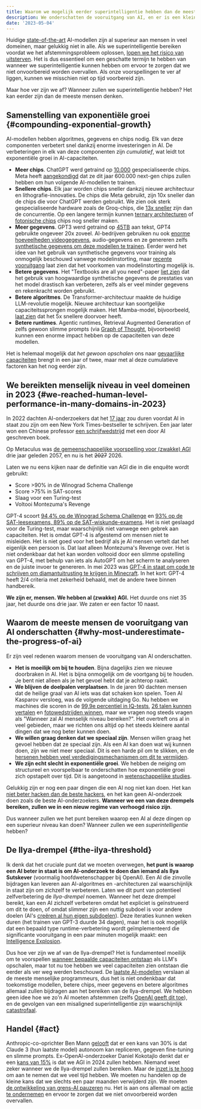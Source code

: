 ```yaml
---
title: Waarom we mogelijk eerder superintelligentie hebben dan de meeste mensen denken
description: We onderschatten de vooruitgang van AI, en er is een kleine maar realistische kans dat we heel dicht bij superintelligentie zijn.
date: '2023-05-04'
---
```

Huidige [state-of-the-art](/sota) AI-modellen zijn al superieur aan mensen in veel domeinen, maar gelukkig niet in alle.
Als we superintelligentie bereiken voordat we het afstemmingsprobleem oplossen, [lopen we het risico van uitsterven](/xrisk).
Het is dus essentieel om een geschatte termijn te hebben van wanneer we superintelligentie kunnen hebben om ervoor te zorgen dat we niet onvoorbereid worden overvallen.
Als onze voorspellingen te ver af liggen, kunnen we misschien niet op tijd voorbereid zijn.

Maar hoe ver zijn we af?
Wanneer zullen we superintelligentie hebben?
Het kan eerder zijn dan de meeste mensen denken.

## Samenstelling van exponentiële groei {#compounding-exponential-growth}

AI-modellen hebben algoritmes, gegevens en chips nodig.
Elk van deze componenten verbetert snel dankzij enorme investeringen in AI.
De verbeteringen in elk van deze componenten zijn _cumulatief_, wat leidt tot exponentiële groei in AI-capaciteiten.

- **Meer chips**. ChatGPT werd getraind op [10.000](https://www.fierceelectronics.com/sensors/chatgpt-runs-10k-nvidia-training-gpus-potential-thousands-more) gespecialiseerde chips. Meta heeft [aangekondigd](https://www.datacenterdynamics.com/en/news/meta-to-operate-600000-gpus-by-year-end/) dat ze dit jaar 600.000 next-gen chips zullen hebben om hun volgende AI-modellen te trainen.
- **Snellere chips**. Elk jaar worden chips sneller dankzij nieuwe architectuur en lithografie-innovaties. De chips die Meta gebruikt, zijn 10x sneller dan de chips die voor ChatGPT werden gebruikt. We zien ook sterk gespecialiseerde hardware zoals de Groq-chips, die [13x sneller](https://mezha.media/en/2024/02/22/groq-s-new-ai-chip-offers-to-increase-chatgpt-speed-by-13-times/) zijn dan de concurrentie. Op een langere termijn kunnen [ternary architecturen](https://arxiv.org/pdf/2402.17764.pdf) of [fotonische chips](https://www.nature.com/articles/s41566-024-01394-2) chips nog sneller maken.
- **Meer gegevens**. GPT3 werd getraind op [45TB](https://community.openai.com/t/what-is-the-size-of-the-training-set-for-gpt-3/360896) aan tekst, GPT4 gebruikte ongeveer 20x zoveel. AI-bedrijven gebruiken nu ook [enorme hoeveelheden videogegevens](https://www.404media.co/nvidia-ai-scraping-foundational-model-cosmos-project/), audio-gegevens en ze genereren zelfs [synthetische gegevens om deze modellen te trainen](https://arxiv.org/pdf/2401.10020). Eerder werd het idee van het gebruik van synthetische gegevens voor training als onmogelijk beschouwd vanwege modelinstorting, maar [recente vooruitgang](https://arxiv.org/abs/2406.07515) laat zien dat het voorkomen van modelinstorting mogelijk is.
- **Betere gegevens**. Het "Textbooks are all you need"-paper [liet zien](https://arxiv.org/abs/2306.11644) dat het gebruik van hoogwaardige synthetische gegevens de prestaties van het model drastisch kan verbeteren, zelfs als er veel minder gegevens en rekenkracht worden gebruikt.
- **Betere algoritmes**. De Transformer-architectuur maakte de huidige LLM-revolutie mogelijk. Nieuwe architectuur kan soortgelijke capaciteitssprongen mogelijk maken. Het Mamba-model, bijvoorbeeld, [laat zien](https://arxiv.org/abs/2312.00752) dat het 5x snellere doorvoer heeft.
- **Betere runtimes**. Agentic runtimes, Retrieval Augmented Generation of zelfs gewoon slimme prompts (via [Graph of Thought](https://arxiv.org/abs/2305.16582), bijvoorbeeld) kunnen een enorme impact hebben op de capaciteiten van deze modellen.

Het is helemaal mogelijk dat _het gewoon opschalen_ ons naar [gevaarlijke capaciteiten](/dangerous-capabilities) brengt in een jaar of twee, maar met al deze cumulatieve factoren kan het nog eerder zijn.

## We bereikten menselijk niveau in veel domeinen in 2023 {#we-reached-human-level-performance-in-many-domains-in-2023}

In 2022 dachten AI-onderzoekers dat het [17 jaar](https://aiimpacts.org/2022-expert-survey-on-progress-in-ai/) zou duren voordat AI in staat zou zijn om een New York Times-bestseller te schrijven.
Een jaar later won een Chinese professor [een schrijfwedstrijd](https://www.scmp.com/news/china/science/article/3245725/chinese-professor-used-ai-write-science-fiction-novel-then-it-won-national-award) met een door AI geschreven boek.

Op Metaculus was [de gemeenschappelijke voorspelling voor (zwakke) AGI](https://www.metaculus.com/questions/3479/date-weakly-general-ai-is-publicly-known/) drie jaar geleden 2057, en nu is het ~~2027~~ 2026.

Laten we nu eens kijken naar de definitie van AGI die in die enquête wordt gebruikt:

- Score >90% in de Winograd Schema Challenge
- Score >75% in SAT-scores
- Slaag voor een Turing-test
- Voltooi Montezuma's Revenge

GPT-4 scoort [94,4% op de Winograd Schema Challenge](https://d-kz.medium.com/evaluating-gpt-3-and-gpt-4-on-the-winograd-schema-challenge-reasoning-test-e4de030d190d) en [93% op de SAT-leesexamens, 89% op de SAT-wiskunde-examens](https://www.cnbc.com/2023/03/14/openai-announces-gpt-4-says-beats-90percent-of-humans-on-sat.html).
Het is niet geslaagd voor de Turing-test, maar waarschijnlijk niet vanwege een gebrek aan capaciteiten.
Het is omdat GPT-4 is afgestemd om mensen niet te misleiden. Het is niet goed voor het bedrijf als je AI mensen vertelt dat het eigenlijk een persoon is.
Dat laat alleen Montezuma's Revenge over.
Het is niet ondenkbaar dat het kan worden voltooid door een slimme opstelling van GPT-4, met behulp van iets als AutoGPT om het scherm te analyseren en de juiste invoer te genereren.
In mei 2023 was [GPT-4 in staat om code te schrijven om diamantuitrusting te krijgen in Minecraft](https://the-decoder.com/minecraft-bot-voyager-programs-itself-using-gpt-4/).
In het kort: GPT-4 heeft 2/4 criteria met zekerheid behaald, met de andere twee binnen handbereik.

**We zijn er, mensen.
We hebben al (zwakke) AGI.**
Het duurde ons niet 35 jaar, het duurde ons drie jaar.
We zaten er een factor 10 naast.

## Waarom de meeste mensen de vooruitgang van AI onderschatten {#why-most-underestimate-the-progress-of-ai}

Er zijn veel redenen waarom mensen de vooruitgang van AI onderschatten.

- **Het is moeilijk om bij te houden**. Bijna dagelijks zien we nieuwe doorbraken in AI. Het is bijna onmogelijk om de voortgang bij te houden. Je bent niet alleen als je het gevoel hebt dat je achterop raakt.
- **We blijven de doelpalen verplaatsen**. In de jaren 90 dachten mensen dat de heilige graal van AI iets was dat schaken kon spelen. Toen AI Kasparov versloeg, was de volgende uitdaging Go. Nu hebben we machines die scoren in de [99,9e percentiel in IQ-tests](https://bgr.com/tech/chatgpt-took-an-iq-test-and-its-score-was-sky-high/), [26 talen kunnen vertalen](https://bgr.com/tech/chatgpt-took-an-iq-test-and-its-score-was-sky-high/) en [fotowedstrijden winnen](https://www.scientificamerican.com/article/how-my-ai-image-won-a-major-photography-competition/), maar we vragen nog steeds vragen als "Wanneer zal AI menselijk niveau bereiken?". Het overtreft ons al in veel gebieden, maar we richten ons altijd op het steeds kleinere aantal dingen dat we nog beter kunnen doen.
- **We willen graag denken dat we speciaal zijn**. Mensen willen graag het gevoel hebben dat ze speciaal zijn. Als een AI kan doen wat wij kunnen doen, zijn we niet meer speciaal. Dit is een harde pil om te slikken, en de [hersenen hebben veel verdedigingsmechanismen om dit te vermijden](psychology-of-x-risk).
- **We zijn echt slecht in exponentiële groei**. We hebben de neiging om structureel en voorspelbaar te onderschatten hoe exponentiële groei zich opstapelt over tijd. Dit is aangetoond in [wetenschappelijke studies](https://www.researchgate.net/figure/Underestimation-of-exponential-growth-a-shows-the-participants-prediction-of-the_fig4_351171143).

Gelukkig zijn er nog een paar dingen die een AI nog niet kan doen.
Het kan [niet beter hacken dan de beste hackers](/cybersecurity-risks), en het kan geen AI-onderzoek doen zoals de beste AI-onderzoekers.
**Wanneer we een van deze drempels bereiken, zullen we in een nieuw regime van verhoogd risico zijn**.

Dus wanneer zullen we het punt bereiken waarop een AI al deze dingen op een superieur niveau kan doen?
Wanneer zullen we een _superintelligentie_ hebben?

## De Ilya-drempel {#the-ilya-threshold}

Ik denk dat het cruciale punt dat we moeten overwegen, **het punt is waarop een AI beter in staat is om AI-onderzoek te doen dan iemand als Ilya Sutskever** (voormalig hoofdwetenschapper bij OpenAI).
Een AI die zinvolle bijdragen kan leveren aan AI-algoritmes en -architecturen zal waarschijnlijk in staat zijn om zichzelf te verbeteren.
Laten we dit punt van potentieel zelfverbetering de _Ilya-drempel_ noemen.
Wanneer het deze drempel bereikt, kan een AI zichzelf verbeteren omdat het expliciet is geïnstrueerd om dit te doen, of omdat slimmer zijn een nuttig subdoel is voor andere doelen (AI's [creëren al hun eigen subdoelen](https://github.com/Significant-Gravitas/Auto-GPT)).
Deze iteraties kunnen weken duren (het trainen van GPT-3 duurde 34 dagen), maar het is ook mogelijk dat een bepaald type runtime-verbetering wordt geïmplementeerd die significante vooruitgang in een paar minuten mogelijk maakt: een [Intelligence Explosion](https://www.youtube.com/watch?v=5qfIgCiYlfY).

Dus hoe ver zijn we af van de Ilya-drempel?
Het is fundamenteel moeilijk om te voorspellen [wanneer bepaalde capaciteiten ontstaan](https://arxiv.org/abs/2206.07682) als LLM's opschalen, maar tot nu toe hebben we veel capaciteiten zien ontstaan die eerder als ver weg werden beschouwd.
De [laatste AI-modellen](/sota) verslaan al de meeste menselijke programmeurs, dus het is niet ondenkbaar dat toekomstige modellen, betere chips, meer gegevens en betere algoritmes allemaal zullen bijdragen aan het bereiken van de Ilya-drempel.
We hebben geen idee hoe we zo'n AI moeten afstemmen (zelfs [OpenAI geeft dit toe](https://youtu.be/L_Guz73e6fw?t=1477)), en de gevolgen van een misaligned superintelligentie zijn waarschijnlijk [catastrofaal](/xrisk).

## Handel {#act}

Anthropic-co-oprichter Ben Mann [gelooft](https://x.com/ai_ctrl/status/1819173703869255879/photo/0) dat er een kans van 30% is dat Claude 3 (hun laatste model) autonoom kan repliceren, gegeven fine-tuning en slimme prompts.
Ex-OpenAI-onderzoeker Daniel Kokotajlo denkt dat er een [kans van 15%](https://x.com/ai_ctrl/status/1819173703869255879/photo/0) is dat we AGI in 2024 zullen hebben.
Niemand weet zeker wanneer we de Ilya-drempel zullen bereiken.
Maar de [inzet is te hoog](/xrisk) om aan te nemen dat we veel tijd hebben.
We moeten nu handelen op de kleine kans dat we slechts een paar maanden verwijderd zijn.
We moeten [de ontwikkeling van grens-AI pauzeren](/proposal) nu.
Het is aan ons allemaal om [actie te ondernemen](/action) en ervoor te zorgen dat we niet onvoorbereid worden overvallen.